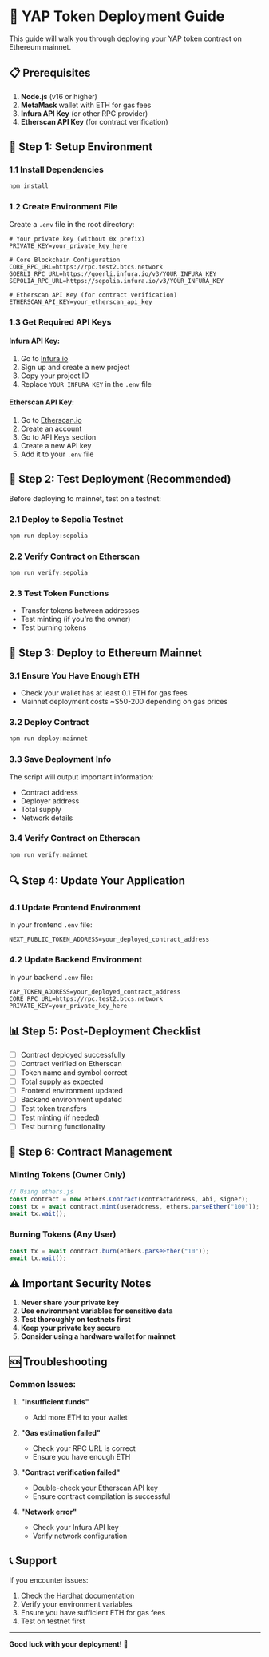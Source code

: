 # 🚀 YAP Token Deployment Guide

This guide will walk you through deploying your YAP token contract on Ethereum mainnet.

## 📋 Prerequisites

1. **Node.js** (v16 or higher)
2. **MetaMask** wallet with ETH for gas fees
3. **Infura API Key** (or other RPC provider)
4. **Etherscan API Key** (for contract verification)

## 🔧 Step 1: Setup Environment

### 1.1 Install Dependencies
```bash
npm install
```

### 1.2 Create Environment File
Create a `.env` file in the root directory:

```env
# Your private key (without 0x prefix)
PRIVATE_KEY=your_private_key_here

# Core Blockchain Configuration
CORE_RPC_URL=https://rpc.test2.btcs.network
GOERLI_RPC_URL=https://goerli.infura.io/v3/YOUR_INFURA_KEY
SEPOLIA_RPC_URL=https://sepolia.infura.io/v3/YOUR_INFURA_KEY

# Etherscan API Key (for contract verification)
ETHERSCAN_API_KEY=your_etherscan_api_key
```

### 1.3 Get Required API Keys

#### Infura API Key:
1. Go to [Infura.io](https://infura.io)
2. Sign up and create a new project
3. Copy your project ID
4. Replace `YOUR_INFURA_KEY` in the `.env` file

#### Etherscan API Key:
1. Go to [Etherscan.io](https://etherscan.io)
2. Create an account
3. Go to API Keys section
4. Create a new API key
5. Add it to your `.env` file

## 🧪 Step 2: Test Deployment (Recommended)

Before deploying to mainnet, test on a testnet:

### 2.1 Deploy to Sepolia Testnet
```bash
npm run deploy:sepolia
```

### 2.2 Verify Contract on Etherscan
```bash
npm run verify:sepolia
```

### 2.3 Test Token Functions
- Transfer tokens between addresses
- Test minting (if you're the owner)
- Test burning tokens

## 🚀 Step 3: Deploy to Ethereum Mainnet

### 3.1 Ensure You Have Enough ETH
- Check your wallet has at least 0.1 ETH for gas fees
- Mainnet deployment costs ~$50-200 depending on gas prices

### 3.2 Deploy Contract
```bash
npm run deploy:mainnet
```

### 3.3 Save Deployment Info
The script will output important information:
- Contract address
- Deployer address
- Total supply
- Network details

### 3.4 Verify Contract on Etherscan
```bash
npm run verify:mainnet
```

## 🔍 Step 4: Update Your Application

### 4.1 Update Frontend Environment
In your frontend `.env` file:
```env
NEXT_PUBLIC_TOKEN_ADDRESS=your_deployed_contract_address
```

### 4.2 Update Backend Environment
In your backend `.env` file:
```env
YAP_TOKEN_ADDRESS=your_deployed_contract_address
CORE_RPC_URL=https://rpc.test2.btcs.network
PRIVATE_KEY=your_private_key_here
```

## 📊 Step 5: Post-Deployment Checklist

- [ ] Contract deployed successfully
- [ ] Contract verified on Etherscan
- [ ] Token name and symbol correct
- [ ] Total supply as expected
- [ ] Frontend environment updated
- [ ] Backend environment updated
- [ ] Test token transfers
- [ ] Test minting (if needed)
- [ ] Test burning functionality

## 🔧 Step 6: Contract Management

### Minting Tokens (Owner Only)
```javascript
// Using ethers.js
const contract = new ethers.Contract(contractAddress, abi, signer);
const tx = await contract.mint(userAddress, ethers.parseEther("100"));
await tx.wait();
```

### Burning Tokens (Any User)
```javascript
const tx = await contract.burn(ethers.parseEther("10"));
await tx.wait();
```

## ⚠️ Important Security Notes

1. **Never share your private key**
2. **Use environment variables for sensitive data**
3. **Test thoroughly on testnets first**
4. **Keep your private key secure**
5. **Consider using a hardware wallet for mainnet**

## 🆘 Troubleshooting

### Common Issues:

1. **"Insufficient funds"**
   - Add more ETH to your wallet

2. **"Gas estimation failed"**
   - Check your RPC URL is correct
   - Ensure you have enough ETH

3. **"Contract verification failed"**
   - Double-check your Etherscan API key
   - Ensure contract compilation is successful

4. **"Network error"**
   - Check your Infura API key
   - Verify network configuration

## 📞 Support

If you encounter issues:
1. Check the Hardhat documentation
2. Verify your environment variables
3. Ensure you have sufficient ETH for gas fees
4. Test on testnet first

---

**Good luck with your deployment! 🎉** 